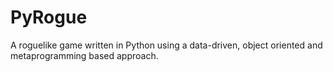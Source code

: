 # PyRogue
A roguelike game written in Python using a data-driven, object oriented and metaprogramming based approach.
